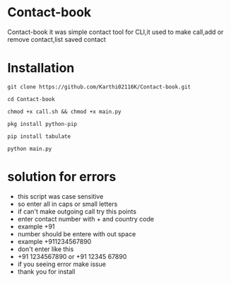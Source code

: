 # Contact-book
Contact-book it was simple contact tool for CLI,it used to make call,add or remove contact,list saved contact 
# Installation
```
git clone https://github.com/Karthi02116K/Contact-book.git
```
```
cd Contact-book
```
```
chmod +x call.sh && chmod +x main.py
```
```
pkg install python-pip
```
```
pip install tabulate
```
```
python main.py
```
# solution for errors
- this script was case sensitive
- so enter all in caps or small letters
- if can't make outgoing call
try this points
- enter contact number with + and country code
- example +91
- number should be entere with out space
- example +911234567890
- don't enter like this
- +91 1234567890 or +91 12345 67890
- if you seeing error make issue
- thank you for install 
